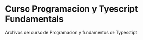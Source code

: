 # Curso Programacion y Tyescript Fundamentals

Archivos del curso de Programacion y fundamentos de Typesctipt
